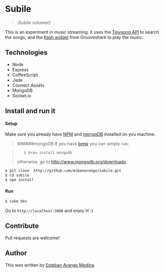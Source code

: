 Subile
======
>¡Subile volumen!

This is an experiment in music streaming. it uses the [Tinysong API](http://tinysong.com/api) to search the songs, and the [flash widget](http://developers.grooveshark.com/tuts/widgets) from Grooveshark to play the music.

## Technologies

* Node
* Express
* CoffeeScript
* Jade
* Connect Assets
* MongoDB
* Socket.io

## Install and run it

#### Setup
Make sure you already have [NPM](http://npmjs.org/) and [mongoDB](http://www.mongodb.org/) installed on you machine.

>######mongoDB
If you have [brew](http://mxcl.github.com/homebrew/) you can simply run:

>        $ brew install mongodb
>otherwise, go to http://www.mongodb.org/downloads.



```bash
$ git clone  http://github.com/esbanarango/subile.git
$ cd subile
$ npm install
```

#### Run

```bash
$ cake dev
```
Go to `http://localhost:3000` and enjoy it! :)

## Contribute

Pull requests are welcome!

## Author
This was written by [Esteban Arango Medina](http://twitter.com/esbanarango).
